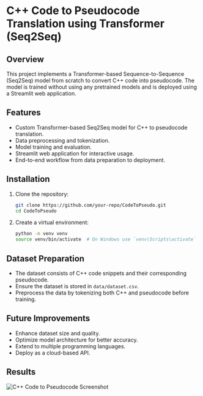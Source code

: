 # C++ Code to Pseudocode Translation using Transformer (Seq2Seq)

## Overview
This project implements a Transformer-based Sequence-to-Sequence (Seq2Seq) model from scratch to convert C++ code into pseudocode. The model is trained without using any pretrained models and is deployed using a Streamlit web application.

## Features
- Custom Transformer-based Seq2Seq model for C++ to pseudocode translation.
- Data preprocessing and tokenization.
- Model training and evaluation.
- Streamlit web application for interactive usage.
- End-to-end workflow from data preparation to deployment.

## Installation
1. Clone the repository:
   ```sh
   git clone https://github.com/your-repo/CodeToPseudo.git
   cd CodeToPseudo
   ```
2. Create a virtual environment:
   ```sh
   python -m venv venv
   source venv/bin/activate  # On Windows use `venv\Scripts\activate`
   ```


## Dataset Preparation
- The dataset consists of C++ code snippets and their corresponding pseudocode.
- Ensure the dataset is stored in `data/dataset.csv`.
- Preprocess the data by tokenizing both C++ and pseudocode before training.


## Future Improvements
- Enhance dataset size and quality.
- Optimize model architecture for better accuracy.
- Extend to multiple programming languages.
- Deploy as a cloud-based API.


## Results
![C++ Code to Pseudocode Screenshot](https://github.com/Muradhameed921/Sudoku-Puzzle-Solver/blob/main/O1.jpg)
